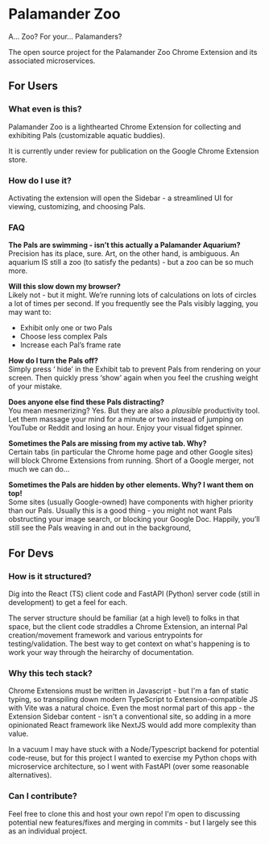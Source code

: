 # Palamander Zoo
A... Zoo? For your... Palamanders?

The open source project for the Palamander Zoo Chrome Extension and its associated microservices.

## For Users
### What even is this?
Palamander Zoo is a lighthearted Chrome Extension for collecting and exhibiting Pals (customizable aquatic buddies).

It is currently under review for publication on the Google Chrome Extension store.

### How do I use it?
Activating the extension will open the Sidebar - a streamlined UI for viewing, customizing, and choosing Pals.

### FAQ
**The Pals are swimming - isn’t this actually a Palamander Aquarium?** <br>
Precision has its place, sure. Art, on the other hand, is ambiguous. An aquarium IS still a zoo (to satisfy the pedants) - but a zoo can be so much more.

**Will this slow down my browser?** <br>
Likely not - but it might. We’re running lots of calculations on lots of circles a lot of times per second. If you frequently see the Pals visibly lagging, you may want to:
* Exhibit only one or two Pals
* Choose less complex Pals
* Increase each Pal’s frame rate

**How do I turn the Pals off?** <br>
Simply press ‘ hide’ in the Exhibit tab to prevent Pals from rendering on your screen. Then quickly press ‘show’ again when you feel the crushing weight of your mistake.

**Does anyone else find these Pals distracting?** <br>
You mean mesmerizing? Yes. But they are also a *plausible* productivity tool. Let them massage your mind for a minute or two instead of jumping on YouTube or Reddit and losing an hour. Enjoy your visual fidget spinner.

**Sometimes the Pals are missing from my active tab. Why?** <br>
Certain tabs (in particular the Chrome home page and other Google sites) will block Chrome Extensions from running. Short of a Google merger, not much we can do…

**Sometimes the Pals are hidden by other elements. Why? I want them on top!** <br>
Some sites (usually Google-owned) have components with higher priority than our Pals. Usually this is a good thing - you might not want Pals obstructing your image search, or blocking your Google Doc. Happily, you’ll still see the Pals weaving in and out in the background,

## For Devs

### How is it structured?
Dig into the React (TS) client code and FastAPI (Python) server code (still in development) to get a feel for each.

The server structure should be familiar (at a high level) to folks in that space, but the client code straddles a Chrome Extension, an internal Pal creation/movement framework and various entrypoints for testing/validation. The best way to get context on what's happening is to work your way through the heirarchy of documentation.

### Why this tech stack?
Chrome Extensions must be written in Javascript - but I'm a fan of static typing, so transpiling down modern TypeScript to Extension-compatible JS with Vite was a natural choice. Even the most normal part of this app - the Extension Sidebar content - isn't a conventional site, so adding in a  more opinionated React framework like NextJS would add more complexity than value.

In a vacuum I may have stuck with a Node/Typescript backend for potential code-reuse, but for this project I wanted to exercise my Python chops with microservice architecture, so I went with FastAPI (over some reasonable alternatives).

### Can I contribute?
Feel free to clone this and host your own repo! I'm open to discussing potential new features/fixes and merging in commits - but I largely see this as an individual project.
